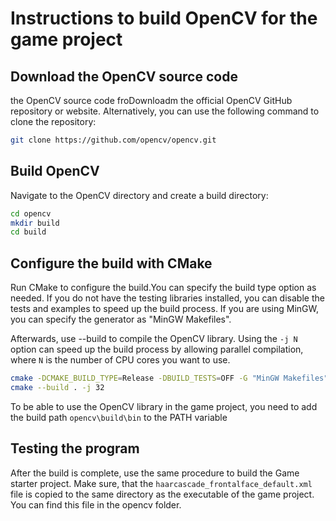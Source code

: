 # Instructions to build OpenCV for the game project

## Download the OpenCV source code

 the OpenCV source code froDownloadm the official OpenCV GitHub repository or website. 
Alternatively, you can use the following command to clone the repository:

```bash
git clone https://github.com/opencv/opencv.git
```

## Build OpenCV
Navigate to the OpenCV directory and create a build directory:

```bash
cd opencv
mkdir build
cd build
``` 

## Configure the build with CMake
Run CMake to configure the build.You can specify the build type option as needed. 
If you do not have the testing libraries installed, you can disable the tests and examples to speed up the build process.
If you are using MinGW, you can specify the generator as "MinGW Makefiles".

Afterwards, use --build to compile the OpenCV library. Using the `-j N` option can speed up the build process by allowing parallel compilation, where `N` is the number of CPU cores you want to use.

```bash
cmake -DCMAKE_BUILD_TYPE=Release -DBUILD_TESTS=OFF -G "MinGW Makefiles" ..
cmake --build . -j 32
```

To be able to use the OpenCV library in the game project, you need to add the build path `opencv\build\bin` to the PATH variable

## Testing the program
After the build is complete, use the same procedure to build the Game starter project.
Make sure, that the `haarcascade_frontalface_default.xml` file is copied to the same directory as the executable of the game project. You can find this file in the opencv folder.